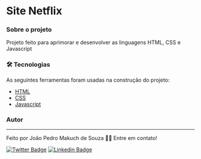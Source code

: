 # Site Netflix

### Sobre o projeto

Projeto feito para aprimorar e desenvolver as linguagens HTML, CSS e Javascript

### 🛠 Tecnologias

As seguintes ferramentas foram usadas na construção do projeto:

- [HTML](#)
- [CSS](#)
- [Javascript](#)

### Autor
---

Feito por João Pedro Makuch de Souza 👋🏽 Entre em contato!

[![Twitter Badge](https://img.shields.io/badge/-@Joaomakuch-1ca0f1?style=flat-square&labelColor=1ca0f1&logo=twitter&logoColor=white&link=https://twitter.com/Joaomakuch)](https://twitter.com/Joaomakuch) [![Linkedin Badge](https://img.shields.io/badge/-Joao-blue?style=flat-square&logo=Linkedin&logoColor=white&link=https://www.linkedin.com/in/joãopedro-makuchdesouza/)](https://www.linkedin.com/in/joãopedro-makuchdesouza/) 
